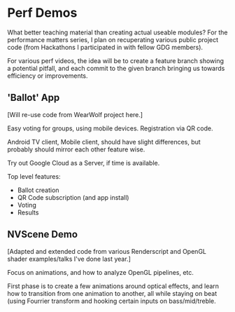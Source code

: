 # Perf Demos

What better teaching material than creating actual useable modules? For the performance matters series, I plan on recuperating various public project code (from Hackathons I participated in with fellow GDG members).

For various perf videos, the idea will be to create a feature branch showing a potential pitfall, and each commit to the given branch bringing us towards efficiency or improvements.

## 'Ballot' App

[Will re-use code from WearWolf project here.] 

Easy voting for groups, using mobile devices. Registration via QR code. 

Android TV client, Mobile client, should have slight differences, but probably should mirror each other feature wise.

Try out Google Cloud as a Server, if time is available.

Top level features:

- Ballot creation
- QR Code subscription (and app install)
- Voting
- Results

## NVScene Demo

[Adapted and extended code from various Renderscript and OpenGL shader examples/talks I've done last year.]

Focus on animations, and how to analyze OpenGL pipelines, etc.

First phase is to create a few animations around optical effects, and learn how to transition from one animation to another, all while staying on beat (using Fourrier transform and hooking certain inputs on bass/mid/treble.

